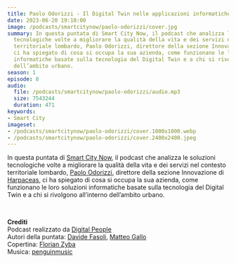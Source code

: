 ```yaml
---
title: Paolo Odorizzi - Il Digital Twin nelle applicazioni informatiche di Harpaceas
date: 2023-06-20 19:10:00
image: /podcasts/smartcitynow/paolo-odorizzi/cover.jpg
summary: In questa puntata di Smart City Now, il podcast che analizza le soluzioni
  tecnologiche volte a migliorare la qualità della vita e dei servizi nel contesto
  territoriale lombardo, Paolo Odorizzi, direttore della sezione Innovazione di Harpaceas,
  ci ha spiegato di cosa si occupa la sua azienda, come funzionano le loro soluzioni
  informatiche basate sulla tecnologia del Digital Twin e a chi si rivolgono all’interno
  dell’ambito urbano.
season: 1
episode: 8
audio:
  file: /podcasts/smartcitynow/paolo-odorizzi/audio.mp3
  size: 7543244
  duration: 471
keywords:
- Smart City
imageset:
- /podcasts/smartcitynow/paolo-odorizzi/cover.1000x1000.webp
- /podcasts/smartcitynow/paolo-odorizzi/cover.2400x2400.jpeg
---
```


In questa puntata di [Smart City Now](https://www.smartcitynow.it/), il podcast che analizza le soluzioni tecnologiche volte a migliorare la qualità della vita e dei servizi nel contesto territoriale lombardo, [Paolo Odorizzi](https://www.linkedin.com/in/paolo-odorizzi-029b1336/?originalSubdomain=it), direttore della sezione Innovazione di [Harpaceas](https://www.harpaceas.it/), ci ha spiegato di cosa si occupa la sua azienda, come funzionano le loro soluzioni informatiche basate sulla tecnologia del Digital Twin e a chi si rivolgono all’interno dell’ambito urbano.

<br>

**Crediti**<br>
Podcast realizzato da [Digital People](https://w3id.org/digitalpeople)<br>
Autori della puntata: [Davide Fasoli](https://www.linkedin.com/in/davide-fasoli-2b3246179/), [Matteo Gallo](https://www.linkedin.com/in/matteo-gallo-4a5ab31a8/)<br>
Copertina: [Florian Zyba](https://www.linkedin.com/in/florian-zyba/)<br>
Musica: [penguinmusic](https://pixabay.com/users/penguinmusic-24940186/)